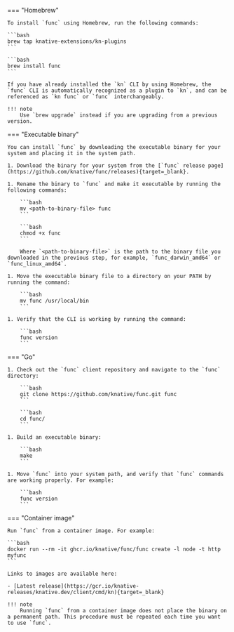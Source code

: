 <!-- Snippet used in the following topics:
- versioned/functions/install-func.md
- versioned/getting-started/install-func.md
-->
=== "Homebrew"

    To install `func` using Homebrew, run the following commands:

    ```bash
    brew tap knative-extensions/kn-plugins
    ```

    ```bash
    brew install func
    ```

    If you have already installed the `kn` CLI by using Homebrew, the `func` CLI is automatically recognized as a plugin to `kn`, and can be referenced as `kn func` or `func` interchangeably.

    !!! note
        Use `brew upgrade` instead if you are upgrading from a previous version.

=== "Executable binary"

    You can install `func` by downloading the executable binary for your system and placing it in the system path.

    1. Download the binary for your system from the [`func` release page](https://github.com/knative/func/releases){target=_blank}.

    1. Rename the binary to `func` and make it executable by running the following commands:

        ```bash
        mv <path-to-binary-file> func
        ```

        ```bash
        chmod +x func
        ```

        Where `<path-to-binary-file>` is the path to the binary file you downloaded in the previous step, for example, `func_darwin_amd64` or `func_linux_amd64`.

    1. Move the executable binary file to a directory on your PATH by running the command:

        ```bash
        mv func /usr/local/bin
        ```

    1. Verify that the CLI is working by running the command:

        ```bash
        func version
        ```

=== "Go"

    1. Check out the `func` client repository and navigate to the `func` directory:

        ```bash
        git clone https://github.com/knative/func.git func
        ```

        ```bash
        cd func/
        ```

    1. Build an executable binary:

        ```bash
        make
        ```

    1. Move `func` into your system path, and verify that `func` commands are working properly. For example:

        ```bash
        func version
        ```

=== "Container image"

    Run `func` from a container image. For example:

    ```bash
    docker run --rm -it ghcr.io/knative/func/func create -l node -t http myfunc
    ```

    Links to images are available here:

    - [Latest release](https://gcr.io/knative-releases/knative.dev/client/cmd/kn){target=_blank}

    !!! note
        Running `func` from a container image does not place the binary on a permanent path. This procedure must be repeated each time you want to use `func`.

<!--TODO: Maybe needs an update when https://github.com/knative/func/issues/1308 is fixed-->
